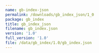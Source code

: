 ```yaml
---
name: gb-index-json
permalink: /downloads/gb_index_json/1_0
package: gb_index
title: gb_index_json
filename: gb_index.json
version: '1.0'
full_version: '1.0'
file: /data/gb_index/1.0/gb_index.json
---
```

